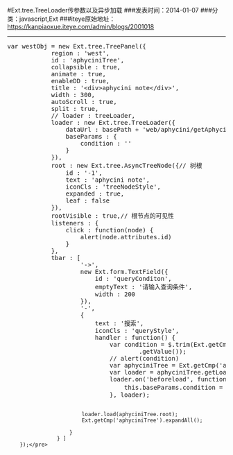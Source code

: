 #Ext.tree.TreeLoader传参数以及异步加载
###发表时间：2014-01-07
###分类：javascript,Ext
###iteye原始地址：<a href="https://kanpiaoxue.iteye.com/admin/blogs/2001018" target="_blank">https://kanpiaoxue.iteye.com/admin/blogs/2001018</a>

---

<div class="iteye-blog-content-contain" style="font-size: 14px;"> 
 <pre name="code" class="java">var westObj = new Ext.tree.TreePanel({
			region : 'west',
			id : 'aphyciniTree',
			collapsible : true,
			animate : true,
			enableDD : true,
			title : '&lt;div&gt;aphycini note&lt;/div&gt;',
			width : 300,
			autoScroll : true,
			split : true,
			// loader : treeLoader,
			loader : new Ext.tree.TreeLoader({
				dataUrl : basePath + 'web/aphycini/getAphyciniTree',
				baseParams : {
					condition : ''
				}
			}),
			root : new Ext.tree.AsyncTreeNode({// 树根
				id : '-1',
				text : 'aphycini note',
				iconCls : 'treeNodeStyle',
				expanded : true,
				leaf : false
			}),
			rootVisible : true,// 根节点的可见性
			listeners : {
				click : function(node) {
					alert(node.attributes.id)
				}
			},
			tbar : [
					'-&gt;',
					new Ext.form.TextField({
						id : 'queryConditon',
						emptyText : '请输入查询条件',
						width : 200
					}),
					'-',
					{
						text : '搜索',
						iconCls : 'queryStyle',
						handler : function() {
							var condition = $.trim(Ext.getCmp('queryConditon')
									.getValue());
							// alert(condition)
							var aphyciniTree = Ext.getCmp('aphyciniTree');
							var loader = aphyciniTree.getLoader();
							loader.on('beforeload', function(loader, node) {
								this.baseParams.condition = condition; // 通过这个传递参数，这样就可以点一个节点出来它的子节点来实现异步加载
							}, loader);

							loader.load(aphyciniTree.root);
							Ext.getCmp('aphyciniTree').expandAll();

						}
					} ]
		});</pre> 
 <p>&nbsp;</p> 
</div>
